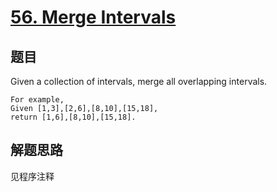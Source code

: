 # [56. Merge Intervals](https://leetcode.com/problems/merge-intervals/)

## 题目
Given a collection of intervals, merge all overlapping intervals.

```
For example,
Given [1,3],[2,6],[8,10],[15,18],
return [1,6],[8,10],[15,18].
```
## 解题思路

见程序注释
